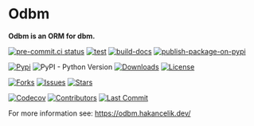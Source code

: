 # Odbm

**Odbm is an ORM for dbm.**

[![pre-commit.ci status](https://results.pre-commit.ci/badge/github/hakancelikdev/o-dbm/main.svg)](https://results.pre-commit.ci/latest/github/hakancelikdev/o-dbm/main)
[![test](https://github.com/hakancelikdev/o-dbm/actions/workflows/tests.yml/badge.svg)](https://github.com/hakancelikdev/o-dbm/actions/workflows/tests.yml)
[![build-docs](https://github.com/hakancelikdev/o-dbm/actions/workflows/docs.yml/badge.svg)](https://github.com/hakancelikdev/o-dbm/actions/workflows/docs.yml)
[![publish-package-on-pypi](https://github.com/hakancelikdev/o-dbm/actions/workflows/pypi.yml/badge.svg)](https://github.com/hakancelikdev/o-dbm/actions/workflows/pypi.yml)

[![Pypi](https://img.shields.io/pypi/v/o-dbm)](https://pypi.org/project/o-dbm/)
![PyPI - Python Version](https://img.shields.io/pypi/pyversions/odbm)
[![Downloads](https://static.pepy.tech/personalized-badge/odbm?period=total&units=international_system&left_color=grey&right_color=red&left_text=downloads)](https://pepy.tech/project/odbm)
[![License](https://img.shields.io/github/license/hakancelikdev/o-dbm.svg)](https://github.com/hakancelikdev/o-dbm/blob/main/LICENSE)

[![Forks](https://img.shields.io/github/forks/hakancelikdev/o-dbm)](https://github.com/hakancelikdev/o-dbm/fork)
[![Issues](https://img.shields.io/github/issues/hakancelikdev/o-dbm)](https://github.com/hakancelikdev/o-dbm/issues)
[![Stars](https://img.shields.io/github/stars/hakancelikdev/o-dbm)](https://github.com/hakancelikdev/o-dbm/stargazers)

[![Codecov](https://codecov.io/gh/hakancelikdev/o-dbm/branch/main/graph/badge.svg)](https://codecov.io/gh/hakancelikdev/o-dbm)
[![Contributors](https://img.shields.io/github/contributors/hakancelikdev/o-dbm)](https://github.com/hakancelikdev/o-dbm/graphs/contributors)
[![Last Commit](https://img.shields.io/github/last-commit/hakancelikdev/o-dbm.svg)](https://github.com/hakancelikdev/o-dbm/commits/main)

For more information see: https://odbm.hakancelik.dev/
